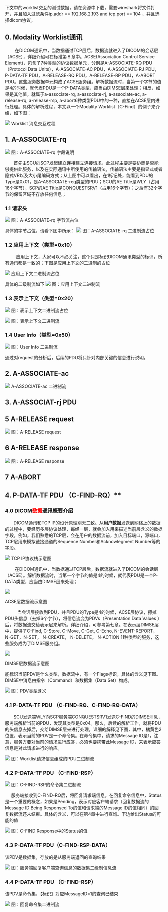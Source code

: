 下文中的worklist交互的测试数据，请在资源中下载，需要wireshark将文件打开，并且加入过滤条件ip.addr == 192.168.2.193 and tcp.port == 104 ，并且选择dicom协议。

##  0. Modality Worklist通讯

&nbsp;&nbsp;&nbsp;&nbsp;&nbsp;&nbsp;&nbsp;&nbsp;在DICOM通讯中，当数据通过TCP层后，数据流就进入了DICOM的会话层（ACSE），详细介绍可在标准第８章中。ACSE(Association Control Service Element)，包含了7种类型的协议数据单元，分别是A-ASSOCIATE-RQ PDU（Protocol Data Units），A-ASSOCIATE-AC PDU，A-ASSOCIATE-RJ PDU，P-DATA-TF PDU，A-RELEASE-RQ PDU，A-RELEASE-RP PDU，A-ABORT PDU。这些服务数据单元构成了ACSE服务组。解析数据流时，当第一个字节的值是4的时候，就代表PDU是一个P-DATA类型，应当由DIMSE层来处理；相反，如果是其他值，就属于a-associate-rq, a-associate-rj, a-associate-ac, a-release-rq, a-release-rsp, a-abort6种类型PDU中的一种，直接在ACSE层内进行处理。具体的解析过程，本文以一个Modality Worklist（C-Find）的例子来介绍，如下图：

![](vx_images/341060211244070.png)
Worklist 消息交互过程

## 1. A-ASSOCIATE-rq

![](vx_images/339990211251828.png)
图：A-ASSOCIATE-rq 字段说明

&nbsp;&nbsp;&nbsp;&nbsp;&nbsp;&nbsp;&nbsp;首先由SCU向SCP发起建立连接建立连接请求，此过程主要是要协商是否能够提供此服务，以及在实际通讯中所使用的传输语法，传输语法主要是指显式或者隐式VR以及大小尾编码方式；从上图中可以看出，在1标记处，能看到PDU的Type是0x01，是A-ASSOCIATE-req类型的PDU；SCU的AE Title是WLY（占用16个字节），SCP的AE Title是CONQUESTSRV1（占用16个字节）；之后有32个字节的保留区域不存放任何信息；
### 1.1 请求头
![](vx_images/327870211247045.png)
图：A-ASSOCIATE-rq 字节流占位

具体的字节占位，请看下图中所示： 
![](vx_images/325790211231254.png)
图：A-ASSOCIATE-rq 二进制流占位

### 1.2 应用上下文（类型=0x10）

&nbsp;&nbsp;&nbsp;&nbsp;&nbsp;&nbsp;&nbsp;&nbsp;&nbsp;应用上下文，大家可以不必关注，这个只是标识DICOM通讯类型的标识，所有通讯都是一致的；下图是应用上下文的二进制的占位

![](vx_images/316680211257454.png)
应用上下文二进制流占位

具体的二级制流如下
![](vx_images/314580211242156.png)
图：应用上下文二进制流

### 1.3 表示上下文（类型=0x20）

![](vx_images/312490211234135.png)
图：表示上下文二进制流占位

![](vx_images/309410211245678.png)
图：表示上下文二进制流

### 1.4 User Info（类型=0x50）

![](vx_images/305340211253759.png)
图：User Info 二进制流

通过对request的分析后，后续的PDU将只针对内部关键的信息进行说明。

## 2. A-ASSOCIATE-ac

![](vx_images/301240211254871.png)
A-ASSOCIATE-ac 二进制流

## 3. A-ASSOCIAT-rj PDU



## 5  A-RELEASE request

![](vx_images/285730211246616.png)
图：A-RELEASE request

## 6  A-RELEASE response
![](vx_images/283510211235201.png)
图：A-RELEASE response

## 7  A-ABORT

## 4. P-DATA-TF PDU （C-FIND-RQ）**
### 4.0 DICOM<font color=red>数据</font>通讯概要介绍
&nbsp;&nbsp;&nbsp;&nbsp;&nbsp;&nbsp;&nbsp;DICOM通讯和TCP IP的设计原理别无二致。从**用户数据**发送到网络上的数据的过程中，要经历多层协议处理，每经一层，就会加入用来描述当前层含义的数据字段，例如，我们熟悉的TCP层，会在用户的数据流前，加入目标端口，源端口，TCP层用来模拟链接通道的Sequence Number和Acknowlegment Number等的字段。

![](vx_images/350660211248111.png)
TCP IP协议栈示意图

&nbsp;&nbsp;&nbsp;&nbsp;&nbsp;&nbsp;&nbsp;&nbsp;在DICOM通讯中，当数据通过TCP层后，数据流就进入了DICOM的会话层（ACSE）。解析数据流时，当第一个字节的值是4的时候，就代表PDU是一个P-DATA类型，应当由DIMSE层来处理；

![](vx_images/349570211260295.png)

ACSE层数据流示意图

&nbsp;&nbsp;&nbsp;&nbsp;&nbsp;&nbsp;&nbsp;&nbsp;&nbsp;&nbsp;当会话层接收到PDU，并且PDU的Type是4的时候，ACSE层协议，擦掉PDU头信息（去掉6个字节），将信息流变为PDVs（Presentation Data Values ）后，将数据流交给表示层来解析。详细介绍，可参考第七章。在表示层DIMSE层中，提供了C-Find, C-Store, C-Move, C-Get, C-Echo, N-EVENT-REPORT， N-GET，N-SET， N-CREATE， N-DELETE， N-ACTION 11种类型的服务，这些服务成为了DIMSE服务组。

![](vx_images/347490211261211.png)

DIMSE层数据流示意图

 能标识当前PDV是什么类型，数据流中，有一个Flags标识，具体的含义见下图。DIMSE中消息由指令（Command）和数据集（Data Set）构成。

![](vx_images/345400211233534.png)
图：PDV类型含义

### 4.1 P-DATA-TF PDU （C-FIND-RQ、C-FIND-RQ-DATA）
&nbsp;&nbsp;&nbsp;&nbsp;&nbsp;&nbsp;&nbsp;SCU发送端WLY向SCP服务端CONQUESTSRV1发送C-FIND的DIMSE消息，服务端解析当前的PDU，发现其类型是0x04。那么，后续的解析工作，就将PDU的头信息去掉后，交给DIMSE层来进行处理，详细的解释见下图，其中，橘黄色2位置，表示当前的PDV是一个命令集。在命令集中，请求的Message ID是1，注意，服务方要对当前的请求进行应答，必须也要携带此Message ID，来表示应答信息是对此请求进行的响应。

![](vx_images/299160211252459.png)
图：Worklist请求信息组成的PDU二进制流

### 4.2 P-DATA-TF PDU （C-FIND-RSP）

![](vx_images/297080211248740.png)
图：C-FIND-RSP的命令集二进制流

&nbsp;&nbsp;&nbsp;&nbsp;&nbsp;服务端接收到C-FIND-RQ后，将回复请求端信息。在回复命令信息中，Status是一个重要的概念，如果是Pending，表示对应客户端请求（回复数据流的Message ID Being Responsed To的值和请求端的Message ID的值相同）的回复数据流还未结束。具体的含义，可以在第4章中进行查询。下边给出Status的可能的值

![](vx_images/294990211239265.png)
图：C-FIND Response中的Status的值

### 4.3  P-DATA-TF PDU（C-FIND-RSP-DATA）
该PDV是数据集，存放的是从服务端返回的查询结果

![](vx_images/291900211243394.png)
图：服务端回复客户端查询信息的数据集二级制信息流

### 4.4 P-DATA-TF PDU （C-FIND-RSP）
该PDV是命令集，【标识】对应MessageID=1的查询已结束

![](vx_images/289820211254090.png)
图：回复命令集二进制流
